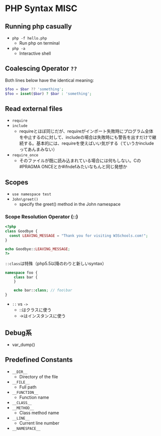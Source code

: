 # PHP Syntax MISC

## Running php casually

- `php -f hello.php`
  - Run php on terminal
- `php -a`
  - Interactive shell


## Coalescing Operator `??`

Both lines below have the identical meaning:

```php
$foo = $bar ?? 'something';
$foo = isset($bar) ? $bar : 'something';
```

## Read external files

- `require`
- `include`
  - requireとほぼ同じだが、requireがインポート失敗時にプログラム全体を中止するのに対して、includeの場合は失敗時にも警告を出すだけで継続する。基本的には、requireを使えばいい気がする（ていうかincludeってあんまみない）
- `require_once`
  - そのファイルが既に読み込まれている場合には何もしない。Cの#PRAGMA ONCEとか#ifndefみたいなもんと同じ発想か

## Scopes

- `use namespace test`
- `John\greet()`
  - specify the greet() method in the John namespace

### Scope Resolution Operator (::)

```php
<?php
class Goodbye {
  const LEAVING_MESSAGE = "Thank you for visiting W3Schools.com!";
}

echo Goodbye::LEAVING_MESSAGE;
?>
```

`::class`は特殊（php5.5以降のわりと新しいsyntax）

```php
namespace foo {
    class bar {
    }

    echo bar::class; // foo\bar
}
```

- `::` vs `->`
  - ::はクラスに使う
  - ->はインスタンスに使う


## Debug系

- var_dump()


## Predefined Constants

- `__DIR__`
  - Directory of the file
- `__FILE__`
  - Full path
- `__FUNCTION__`
  - Function name
- `__CLASS__`
- `__METHOD__`
  - Class method name
- `__LINE__`
  - Current line number
- `__NAMESPACE__`